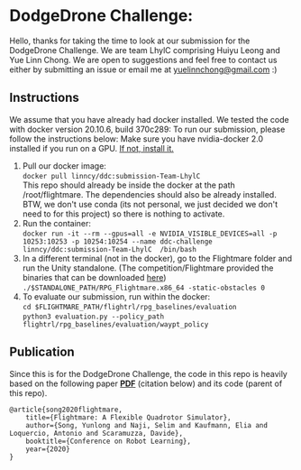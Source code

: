 # DodgeDrone Challenge: 

Hello, thanks for taking the time to look at our submission for the DodgeDrone Challenge. We are team LhylC comprising Huiyu Leong and Yue Linn Chong. We are open to suggestions and feel free to contact us either by submitting an issue or email me at yuelinnchong@gmail.com :)


## Instructions

We assume that you have already had docker installed. We tested the code with docker version 20.10.6, build 370c289:
To run our submission, please  follow the instructions below:
Make sure you have nvidia-docker 2.0 installed if you run on a GPU. [If not, install it.](https://docs.nvidia.com/datacenter/cloud-native/container-toolkit/install-guide.html#docker)
1. Pull our docker image:   
    `docker pull linncy/ddc:submission-Team-LhylC`   
   This repo should already be inside the docker at the path /root/flightmare. The dependencies should also be already installed. 
   BTW, we don't use conda (its not personal, we just decided we don't need to for this project) so there is nothing to activate.
2. Run the container:   
    `docker run -it --rm --gpus=all -e NVIDIA_VISIBLE_DEVICES=all -p 10253:10253 -p 10254:10254 --name ddc-challenge linncy/ddc:submission-Team-LhylC  /bin/bash`   
3. In a different terminal (not in the docker), go to the Flightmare folder and run the Unity standalone. (The competition/Flightmare provided the binaries that can be downloaded [here](http://rpg.ifi.uzh.ch/challenges/DodgeDrone2021/Standalone_Forest.zip))   
  `./$STANDALONE_PATH/RPG_Flightmare.x86_64 -static-obstacles 0`
4. To evaluate our submission, run within the docker:    
   `cd $FLIGHTMARE_PATH/flightrl/rpg_baselines/evaluation`   
   `python3 evaluation.py --policy_path flightrl/rpg_baselines/evaluation/waypt_policy`   


## Publication

Since this is for the DodgeDrone Challenge, the code in this repo is heavily based on the following paper **[PDF](http://rpg.ifi.uzh.ch/docs/CoRL20_Yunlong.pdf)** (citation below) and its code (parent of this repo).

```
@article{song2020flightmare,
    title={Flightmare: A Flexible Quadrotor Simulator},
    author={Song, Yunlong and Naji, Selim and Kaufmann, Elia and Loquercio, Antonio and Scaramuzza, Davide},
    booktitle={Conference on Robot Learning},
    year={2020}
}
```
